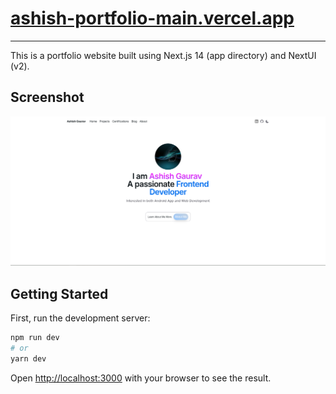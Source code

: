 # [ashish-portfolio-main.vercel.app](https://ashish-portfolio-main.vercel.app)

---

This is a portfolio website built using Next.js 14 (app directory) and NextUI (v2).

## Screenshot

![Screenshot](./public/Screenshot.png)

## Getting Started

First, run the development server:

```bash
npm run dev
# or
yarn dev
```

Open [http://localhost:3000](http://localhost:3000) with your browser to see the result.
